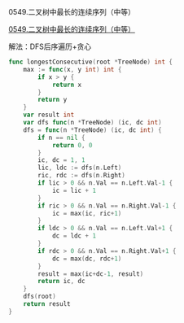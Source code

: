 0549.二叉树中最长的连续序列（中等）

[0549.二叉树中最长的连续序列（中等）](https://leetcode.cn/problems/binary-tree-longest-consecutive-sequence-ii/)



解法：DFS后序遍历+贪心



```go
func longestConsecutive(root *TreeNode) int {
	max := func(x, y int) int {
		if x > y {
			return x
		}
		return y
	}
	var result int
	var dfs func(n *TreeNode) (ic, dc int)
	dfs = func(n *TreeNode) (ic, dc int) {
		if n == nil {
			return 0, 0
		}
		ic, dc = 1, 1
		lic, ldc := dfs(n.Left)
		ric, rdc := dfs(n.Right)
		if lic > 0 && n.Val == n.Left.Val-1 {
			ic = lic + 1
		}
		if ric > 0 && n.Val == n.Right.Val-1 {
			ic = max(ic, ric+1)
		}
		if ldc > 0 && n.Val == n.Left.Val+1 {
			dc = ldc + 1
		}
		if rdc > 0 && n.Val == n.Right.Val+1 {
			dc = max(dc, rdc+1)
		}
		result = max(ic+dc-1, result)
		return ic, dc
	}
	dfs(root)
	return result
}
```
